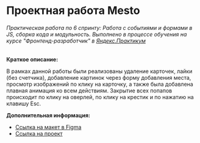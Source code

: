 # Проектная работа Mesto
###### _Практическая работа по 6 спринту: Работа с событиями и формами в JS, сборка кода и модульность. Выполнено в процессе обучения на курсе "Фронтенд-разработчик" в [Яндекс.Практикум](https://www.praktikum.yandex.ru)_

**Краткое описание:**

В рамках данной работы были реализованы удаление карточек, лайки (без счетчика), добавление картинок через форму добавления места, просмотр изображений по клику на карточку, а также была добавлена плавная анимация ко всем действиям. Закрытие всех попапов происходит по клику на оверлей, по клику на крестик и по нажатию на клавишу Esc.


**Дополнительная информация:**
* [Ссылка на макет в Figma](https://www.figma.com/file/bjyvbKKJN2naO0ucURl2Z0/JavaScript.-Sprint-5?type=design&node-id=0-1&mode=design&t=GWgDbCKFxGQQDpsU-0)
* [Ссылка на проект](https://lerachandi.github.io/mesto-project-ff/)
